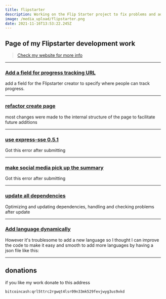 ```yaml
---
title: flipstarter
description: Working on the Flip Starter project to fix problems and add new features
image: /media_upload/flipstarter.png
date: 2021-11-16T13:53:22.245Z
---
```


## Page of my Flipstarter development work

> [Check my website for more info](https://salemkode.com)
---

### [Add a field for progress tracking URL](https://gitlab.com/flipstarter/backend/-/merge_requests/56)

add a field for the Flipstarter creator to specify where people can track progress.

---
### [refactor create page](https://gitlab.com/flipstarter/backend/-/merge_requests/53)

most changes were made to the internal structure of the page to facilitate future additions

---

### [use express-sse 0.5.1](https://gitlab.com/flipstarter/backend/-/merge_requests/55)

Got this error after submitting

---

### [make social media pick up the summary](https://gitlab.com/flipstarter/backend/-/merge_requests/51)

Got this error after submitting

---

### [update all dependencies](https://gitlab.com/flipstarter/backend/-/merge_requests/50)

Optimizing and updating dependencies, handling and checking problems after update

---

### [Add language dynamically](https://gitlab.com/flipstarter/backend/-/merge_requests/48)

However it's troublesome to add a new language so I thought I can improve the code to make it easy and smooth to add more languages by having a json file like this:

---

## donations

if you like my work donate to this address

    bitcoincash:qrl5ttrc2rgwqt4lsr09n33mk529fevjwyg3us9xkd
